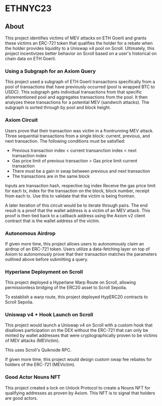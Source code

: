 # ETHNYC23

## About
This project identifies victims of MEV attacks on ETH Goerli and grants these victims an ERC-721 token that qualifies the holder for a rebate when the holder provides liquidity to a Uniswap v4 pool on Scroll. Ultimately, this project incentivizes better behavior on Scroll based on a user's historical on chain data on ETH Goerli.

### Using a Subgraph for an Axiom Query
This project used a subgraph of ETH Goerli transactions specifically from a pool of transactions that have previously occurred (pool is wrapped BTC to USDC). This subgraph gets individual transactions from that specific aforementioned pool and aggregates transactions from the pool. It then analyzes these transactions for a potential MEV (sandwich attacks). The subgraph is sorted through by pool and block height.

### Axiom Circuit
Users prove that their transaction was victim in a frontrunning MEV attack. Three sequential transactions from a single block: current, previous, and next transaction. The following conditions must be satisfied:

- Previous transaction index < current transanction index < next transaction index
- Gas price limit of previous transaction > Gas price limit current transaction
- There must be a gain in swap between previous and next transaction
- The transactions are in the same block

Inputs are transaction hash, respective log index
Receive the gas price limit for each tx, index for the transaction on the block, block number, receipt from each tx.
Use this to validate that the victim is being frontran. 

A later iteration of this circuit would be to iterate through pairs. The end result is a proof that the wallet address is a victim of an MEV attack. This proof is then tied back to a callback address using the Axiom v2 client contract that is the wallet address of the victim.

### Autonomous Airdrop
If given more time, this project allows users to autonomously claim an airdrop of an ERC-721 token. Users utilize a data-fetching layer on top of Axiom to autonomously prove that their transaction matches the parameters outlined above before submitting a query.

### Hyperlane Deployment on Scroll
This project deployed a Hyperlane Warp Route on Scroll, allowing permissionless bridging of the ERC20 asset to Scroll Sepolia. 

To establish a warp route, this project deployed HypERC20 contracts to Scroll Sepolia. 

### Uniswap v4 + Hook Launch on Scroll
This project would launch a Uniswap v4 on Scroll with a custom hook that disallows participation on the DEX without the ERC-721 that can only be minted by wallet addresses that were cryptographically proven to be victims of MEV attacks (MEVictim).

This uses Scroll's Quiknode RPC.

If given more time, this project would design custom swap fee rebates for holders of the ERC-721 (MEVictim). 

### Good Actor Nouns NFT 
This project created a lock on Unlock Protocol to create a Nouns NFT for qualifying addresses as proven by Axiom. This NFT is to signal that holders are good actors.
